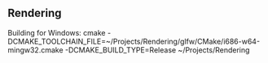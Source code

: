 Rendering
---

Building for Windows: cmake -DCMAKE_TOOLCHAIN_FILE=~/Projects/Rendering/glfw/CMake/i686-w64-mingw32.cmake -DCMAKE_BUILD_TYPE=Release ~/Projects/Rendering
